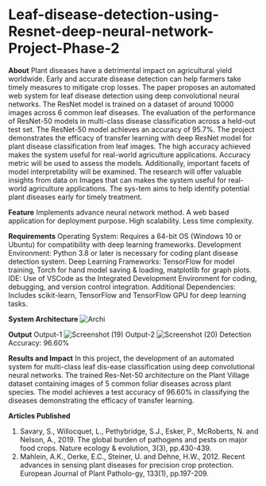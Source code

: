# Leaf-disease-detection-using-Resnet-deep-neural-network-Project-Phase-2


**About**
Plant diseases have a detrimental impact on agricultural yield worldwide. Early and accurate disease detection can help farmers take timely measures to mitigate crop losses. The paper proposes an automated web system for leaf disease detection using deep convolutional neural networks. The ResNet model is trained on a dataset of around 10000 images across 6 common leaf diseases. The evaluation of the performance of ResNet-50 models in multi-class disease classification across a held-out test set. The ResNet-50 model achieves an accuracy of 95.7%. The project demonstrates the efficacy of transfer learning with deep ResNet model for plant disease classification from leaf images. The high accuracy achieved makes the system useful for real-world agriculture applications. Accuracy metric will be used to assess the models. Additionally, important facets of model interpretability will be examined. The research will offer valuable insights from data on Images that can makes the system useful for real-world agriculture applications. The sys-tem aims to help identify potential plant diseases early for timely treatment.

**Feature**
Implements advance neural network method.
A web based application for deployment purpose.
High scalability.
Less time complexity.

**Requirements**
Operating System: Requires a 64-bit OS (Windows 10 or Ubuntu) for compatibility with deep learning frameworks.
Development Environment: Python 3.8 or later is necessary for coding plant disease detection system.
Deep Learning Frameworks: TensorFlow for model training, Torch for hand model saving & loading, matplotlib for graph plots. 
IDE: Use of VSCode as the Integrated Development Environment for coding, debugging, and version control integration.
Additional Dependencies: Includes scikit-learn, TensorFlow and TensorFlow GPU for deep learning tasks.

**System Architecture**
![Archi](https://github.com/Username24112002/Leaf-disease-detection-using-Resnet-deep-neural-network-Project-Phase-2/assets/104640337/c3995c32-f32f-4ac7-a942-15dae84c7926)

**Output**
Output-1
![Screenshot (19)](https://github.com/Username24112002/Leaf-disease-detection-using-Resnet-deep-neural-network-Project-Phase-2/assets/104640337/469b6b52-1d96-463b-8e10-bf2d816d4b9e)
Output-2
![Screenshot (20)](https://github.com/Username24112002/Leaf-disease-detection-using-Resnet-deep-neural-network-Project-Phase-2/assets/104640337/be8bbdeb-87f7-4a69-8ff3-2d11497d88bb)
Detection Accuracy: 96.60%

**Results and Impact**
In this project, the development of an automated system for multi-class leaf dis-ease classification using deep convolutional neural networks. The trained Res-Net-50 architecture on the Plant Village dataset containing images of 5 common foliar diseases across plant species. The model achieves a test accuracy of 96.60% in classifying the diseases demonstrating the efficacy of transfer learning.

**Articles Published**
1.	Savary, S., Willocquet, L., Pethybridge, S.J., Esker, P., McRoberts, N. and Nelson, A., 2019. The global burden of pathogens and pests on major food crops. Nature ecology & evolution, 3(3), pp.430-439.
2.	Mahlein, A.K., Oerke, E.C., Steiner, U. and Dehne, H.W., 2012. Recent advances in sensing plant diseases for precision crop protection. European Journal of Plant Patholo-gy, 133(1), pp.197-209.
